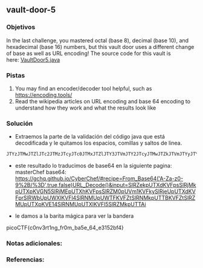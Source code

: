 ## vault-door-5

### Objetivos 
In the last challenge, you mastered octal (base 8), decimal (base 10), and hexadecimal (base 16) numbers, but this vault door uses a different change of base as well as URL encoding! The source code for this vault is here: [VaultDoor5.java](https://jupiter.challenges.picoctf.org/static/d31ce4356bdfd15d33a9af7e35ab4d0a/VaultDoor5.java)

### Pistas
1. You may find an encoder/decoder tool helpful, such as https://encoding.tools/
2. Read the wikipedia articles on URL encoding and base 64 encoding to understand how they work and what the results look like
### Solución 

- Extraemos la parte de la validación del código java que está decodificada y le quitamos los espacios, comillas y saltos de linea.
``` bash
JTYzJTMwJTZlJTc2JTMzJTcyJTc0JTMxJTZlJTY3JTVmJTY2JTcyJTMwJTZkJTVmJTYyJTYxJTM1JTY1JTVmJTM2JTM0JTVmJTY1JTMzJTMxJTM1JTMyJTYyJTY2JTM0
```

- este resultado lo traducimos de base64 en la siguiente pagina:
 masterChef base64: https://gchq.github.io/CyberChef/#recipe=From_Base64('A-Za-z0-9%2B/%3D',true,false)URL_Decode()&input=SlRZekpUTXdKVFpsSlRjMkpUTXpKVGN5SlRjMEpUTXhKVFpsSlRZM0pUVm1KVFkySlRjeUpUTXdKVFprSlRWbUpUWXlKVFl4SlRNMUpUWTFKVFZtSlRNMkpUTTBKVFZtSlRZMUpUTXpKVE14SlRNMUpUTXlKVFl5SlRZMkpUTTAi

- le damos a la barita mágica para ver la bandera

picoCTF{c0nv3rt1ng_fr0m_ba5e_64_e3152bf4}
### Notas adicionales:

### Referencias:
